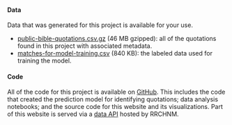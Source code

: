#### Data

Data that was generated for this project is available for your use.

- [public-bible-quotations.csv.gz](https://americaspublicbible.org/public-bible-quotations.csv.gz) (46 MB gzipped): all of the quotations found in this project with associated metadata.
- [matches-for-model-training.csv](https://goo.gl/65yo6v) (840 KB): the labeled data used for training the model.

#### Code

All of the code for this project is available on [GitHub](https://github.com/lmullen/americas-public-bible/). This includes the code that created the prediction model for identifying quotations; data analysis notebooks; and the source code for this website and its visualizations. Part of this website is served via a [data API](https://github.com/chnm/dataapi) hosted by RRCHNM.
